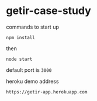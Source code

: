 # getir-case-study

commands to start up

`npm install`

then 

`node start`

default port is `3000`

heroku demo address

`https://getir-app.herokuapp.com`
